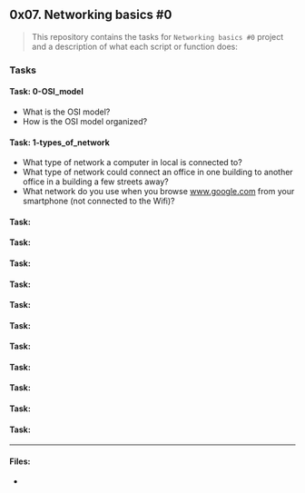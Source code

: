 ## 0x07. Networking basics #0

> This repository contains the tasks for `Networking basics #0` project and a description of what each script or function does:

### Tasks

#### Task: 0-OSI_model
* What is the OSI model?
* How is the OSI model organized?

#### Task: 1-types_of_network
* What type of network a computer in local is connected to?
* What type of network could connect an office in one building to another office in a building a few streets away?
* What network do you use when you browse www.google.com from your smartphone (not connected to the Wifi)?

#### Task: 


#### Task: 


#### Task: 


#### Task: 


#### Task: 


#### Task: 


#### Task: 


#### Task: 


#### Task: 


#### Task: 


#### Task: 



___

#### Files:

* []()



